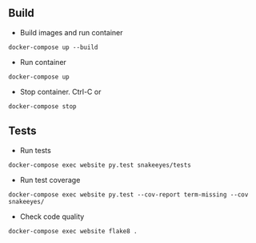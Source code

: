 ## Build
- Build images and run container
```
docker-compose up --build
```
- Run container
```
docker-compose up
```
- Stop container. Ctrl-C or
```
docker-compose stop
```

## Tests
- Run tests
```
docker-compose exec website py.test snakeeyes/tests
```
- Run test coverage
```
docker-compose exec website py.test --cov-report term-missing --cov snakeeyes/
```
- Check code quality
```
docker-compose exec website flake8 .
```

